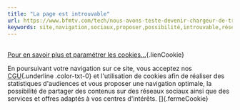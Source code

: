 ```yaml
---
title: "La page est introuvable"
url: https://www.bfmtv.com/tech/nous-avons-teste-devenir-chargeur-de-trottinettes-electriques-pour-deux-euros-de-l-heure-1535596.html
keywords: site,navigation,sociaux,proposer,possibilité,introuvable,réseaux,réaliser,poursuivant,page,services,statistiques
---
```

\
[Pour en savoir plus et paramétrer les cookies\...](//www.bfmtv.com/info/mentions-legales/infos-cookies/){.lienCookie}

En poursuivant votre navigation sur ce site, vous acceptez nos [CGU](//www.bfmtv.com/info/cgu/){.underline .color-txt-0} et l\'utilisation de cookies afin de réaliser des statistiques d\'audiences et vous proposer une navigation optimale, la possibilité de partager des contenus sur des réseaux sociaux ainsi que des services et offres adaptés à vos centres d\'intérêts. []{.fermeCookie}
